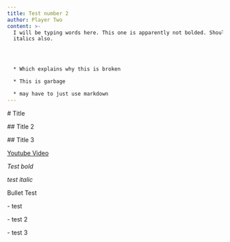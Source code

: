 ```yaml
---
title: Test number 2
author: Player Two
content: >-
  I﻿ will be typing words here. This one is apparently not bolded. Should be
  italics also. 




  * W﻿hich explains why this is broken

  * T﻿his is garbage

  * m﻿ay have to just use markdown
---
```

#﻿ Title

#﻿# Title 2

#﻿# Title 3

[﻿Youtube Video](https://youtube.com/)

*﻿*Test bold**

*﻿test italic*

B﻿ullet Test

-﻿ test

-﻿ test 2

-﻿ test 3